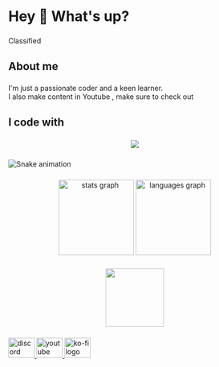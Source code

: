 <h1 align="left">Hey 👋 What's up?</h1>

###

<p align="left">Classified</p>

###

<h2 align="left">About me</h2>

###

<p align="left">I'm just a passionate coder and a keen learner.<br>I also make content in Youtube , make sure to check out</p>

###

<h2 align="left">I code with</h2>

###

<div align="center">
  <img src="https://profile-counter.glitch.me/Brave-developments/count.svg?"  />
</div>

###

<img src="https://raw.githubusercontent.com/Brave-developments/Brave-developments/output/snake.svg" alt="Snake animation" />

###

<div align="center">
  <img src="https://github-readme-stats.vercel.app/api?username=Brave-developments&hide_title=false&hide_rank=false&show_icons=true&include_all_commits=true&count_private=true&disable_animations=false&theme=dracula&locale=en&hide_border=false&order=1" height="150" alt="stats graph"  />
  <img src="https://github-readme-stats.vercel.app/api/top-langs?username=Brave-developments&locale=en&hide_title=false&layout=compact&card_width=320&langs_count=5&theme=dracula&hide_border=false&order=2" height="150" alt="languages graph"  />
</div>

###

<div align="center">
  <img height="116" src="https://cdn.discordapp.com/attachments/887026542004301865/907627498370658334/standard_6.gif?ex=661e817a&is=660c0c7a&hm=564e3da93aa4a79d4c6319be5c8fb94b813f22e00f5909bbdd2645d94a348c39&"  />
</div>

###

<div align="left">
  <a href="https://discord.gg/8uBKDaK3QZ" target="_blank">
    <img src="https://raw.githubusercontent.com/maurodesouza/profile-readme-generator/master/src/assets/icons/social/discord/default.svg" width="52" height="40" alt="discord logo"  />
  </a>
  <a href="https://www.youtube.com/channel/UC4dsa6n5828Z1wrQJnj4_Cg" target="_blank">
    <img src="https://raw.githubusercontent.com/maurodesouza/profile-readme-generator/master/src/assets/icons/social/youtube/default.svg" width="52" height="40" alt="youtube logo"  />
  </a>
  <a href="https://ko-fi.com/bravedevelopment" target="_blank">
    <img src="https://raw.githubusercontent.com/maurodesouza/profile-readme-generator/master/src/assets/icons/social/ko-fi/default.svg" width="52" height="40" alt="ko-fi logo"  />
  </a>
</div>

###

